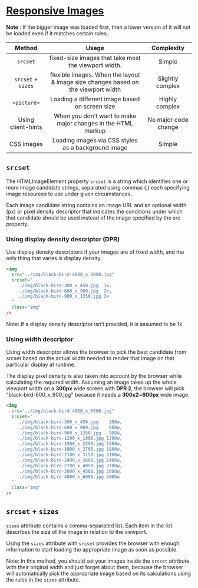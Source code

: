 # [Responsive Images](https://imagekit.io/responsive-images)

**Note** : If the bigger image was loaded first, then a lower version of it will not be loaded even if it matches certain rules.

|       Method       |                                       Usage                                       |      Complexity      |
| :----------------: | :-------------------------------------------------------------------------------: | :------------------: |
|      `srcset`      |               fixed-size images that take most the viewport width.                |        Simple        |
| `srcset` + `sizes` | flexible images. When the layout & image size changes based on the viewport width |   Slightly complex   |
|    `<picture>`     |                  Loading a different image based on screen size                   |    Highly complex    |
| Using client-hints |           When you don’t want to make major changes in the HTML markup            | No major code change |
|     CSS images     |                Loading images via CSS styles as a background image                |        Simple        |

## `srcset`

The HTMLImageElement property `srcset` is a string which identifies one or more image candidate strings, separated using commas (,) each specifying image resources to use under given circumstances.

Each image candidate string contains an image URL and an optional width (px) or pixel density descriptor that indicates the conditions under which that candidate should be used instead of the image specified by the src property.

### Using display density descriptor (DPR)

Use display density descriptors if your images are of fixed width, and the only thing that varies is display density.

```html
<img
  src="../img/black-bird-4000_x_6000.jpg"
  srcset="
    ../img/black-bird-300_x_450.jpg  1x,
    ../img/black-bird-600_x_900.jpg  2x,
    ../img/black-bird-900_x_1350.jpg 3x
  "
  class="img"
/>
```

Note: If a display density descriptor isn’t provided, it is assumed to be 1x.

### Using width descriptor

Using width descriptor allows the browser to pick the best candidate from srcset based on the actual width needed to render that image on that particular display at runtime.

The display pixel density is also taken into account by the browser while calculating the required width. Assuming an image takes up the whole viewport width on a **300px** wide screen with **DPR 2**, the browser will pick "black-bird-600_x_900.jpg" because it needs a **300x2=600px** wide image.

```html
<img
  src="../img/black-bird-4000_x_6000.jpg"
  srcset="
    ../img/black-bird-300_x_450.jpg    300w,
    ../img/black-bird-600_x_900.jpg    600w,
    ../img/black-bird-900_x_1350.jpg   900w,
    ../img/black-bird-1200_x_1800.jpg 1200w,
    ../img/black-bird-1500_x_2250.jpg 1500w,
    ../img/black-bird-1800_x_2700.jpg 1800w,
    ../img/black-bird-2100_x_3150.jpg 2100w,
    ../img/black-bird-2400_x_3600.jpg 2400w,
    ../img/black-bird-2700_x_4050.jpg 2700w,
    ../img/black-bird-3000_x_4500.jpg 3000w,
    ../img/black-bird-4000_x_6000.jpg 4000w
  "
  class="img"
/>
```

## `srcset` + `sizes`

`sizes` attribute contains a comma-separated list. Each item in the list describes the size of the image in relation to the viewport.

Using the `sizes` attribute with `srcset` provides the browser with enough information to start loading the appropriate image as soon as possible.

Note: In this method, you should set your images inside the `srcset` attribute with their original width and just forget about them, because the browser will automatically pick the appropriate image based on its calculations using the rules in the `sizes` attribute.

